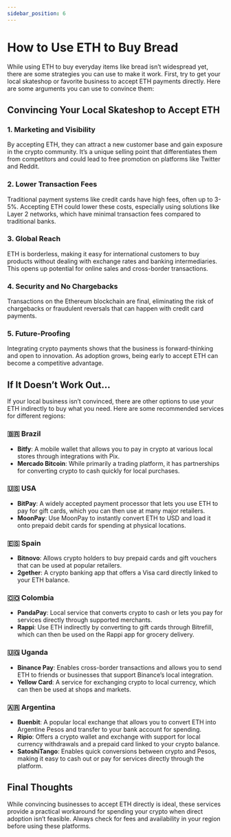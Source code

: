 ```yaml
---
sidebar_position: 6
---
```


# How to Use ETH to Buy Bread

While using ETH to buy everyday items like bread isn’t widespread yet, there are some strategies you can use to make it work. First, try to get your local skateshop or favorite business to accept ETH payments directly. Here are some arguments you can use to convince them:

## Convincing Your Local Skateshop to Accept ETH

### 1. **Marketing and Visibility**
By accepting ETH, they can attract a new customer base and gain exposure in the crypto community. It’s a unique selling point that differentiates them from competitors and could lead to free promotion on platforms like Twitter and Reddit.

### 2. **Lower Transaction Fees**
Traditional payment systems like credit cards have high fees, often up to 3-5%. Accepting ETH could lower these costs, especially using solutions like Layer 2 networks, which have minimal transaction fees compared to traditional banks.

### 3. **Global Reach**
ETH is borderless, making it easy for international customers to buy products without dealing with exchange rates and banking intermediaries. This opens up potential for online sales and cross-border transactions.

### 4. **Security and No Chargebacks**
Transactions on the Ethereum blockchain are final, eliminating the risk of chargebacks or fraudulent reversals that can happen with credit card payments.

### 5. **Future-Proofing**
Integrating crypto payments shows that the business is forward-thinking and open to innovation. As adoption grows, being early to accept ETH can become a competitive advantage.

## If It Doesn’t Work Out…

If your local business isn’t convinced, there are other options to use your ETH indirectly to buy what you need. Here are some recommended services for different regions:

### 🇧🇷 **Brazil**
- **Bitfy**: A mobile wallet that allows you to pay in crypto at various local stores through integrations with Pix.
- **Mercado Bitcoin**: While primarily a trading platform, it has partnerships for converting crypto to cash quickly for local purchases.

### 🇺🇸 **USA**
- **BitPay**: A widely accepted payment processor that lets you use ETH to pay for gift cards, which you can then use at many major retailers.
- **MoonPay**: Use MoonPay to instantly convert ETH to USD and load it onto prepaid debit cards for spending at physical locations.

### 🇪🇸 **Spain**
- **Bitnovo**: Allows crypto holders to buy prepaid cards and gift vouchers that can be used at popular retailers.
- **2gether**: A crypto banking app that offers a Visa card directly linked to your ETH balance.

### 🇨🇴 **Colombia**
- **PandaPay**: Local service that converts crypto to cash or lets you pay for services directly through supported merchants.
- **Rappi**: Use ETH indirectly by converting to gift cards through Bitrefill, which can then be used on the Rappi app for grocery delivery.

### 🇺🇬 **Uganda**
- **Binance Pay**: Enables cross-border transactions and allows you to send ETH to friends or businesses that support Binance’s local integration.
- **Yellow Card**: A service for exchanging crypto to local currency, which can then be used at shops and markets.

### 🇦🇷 **Argentina**
- **Buenbit**: A popular local exchange that allows you to convert ETH into Argentine Pesos and transfer to your bank account for spending.
- **Ripio**: Offers a crypto wallet and exchange with support for local currency withdrawals and a prepaid card linked to your crypto balance.
- **SatoshiTango**: Enables quick conversions between crypto and Pesos, making it easy to cash out or pay for services directly through the platform.

## Final Thoughts

While convincing businesses to accept ETH directly is ideal, these services provide a practical workaround for spending your crypto when direct adoption isn’t feasible. Always check for fees and availability in your region before using these platforms.